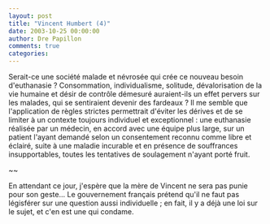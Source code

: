 ```yaml
---
layout: post
title: "Vincent Humbert (4)"
date: 2003-10-25 00:00:00
author: Dre Papillon
comments: true
categories: 
---
```



Serait-ce une société malade et névrosée qui crée ce nouveau besoin d'euthanasie ?  Consommation, individualisme, solitude, dévalorisation de la vie humaine et désir de contrôle démesuré auraient-ils un effet pervers sur les malades, qui se sentiraient devenir des fardeaux ?  Il me semble que l'application de règles strictes permettrait d'éviter les dérives et de se limiter à un contexte toujours individuel et exceptionnel : une euthanasie réalisée par un médecin, en accord avec une équipe plus large, sur un patient l'ayant demandé selon un consentement reconnu comme libre et éclairé, suite à une maladie incurable et en présence de souffrances insupportables, toutes les tentatives de soulagement n'ayant porté fruit.

~~

En attendant ce jour, j'espère que la mère de Vincent ne sera pas punie pour son geste...  Le gouvernement français prétend qu'il ne faut pas légisférer sur une question aussi individuelle ; en fait, il y a déjà une loi sur le sujet, et c'en est une qui condame.
